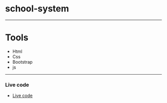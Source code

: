 # school-system
---
# Tools 
- Html
- Css
- Bootstrap
- js

---
### Live code
- [Live code ](https://issa097.github.io/school-system/)
